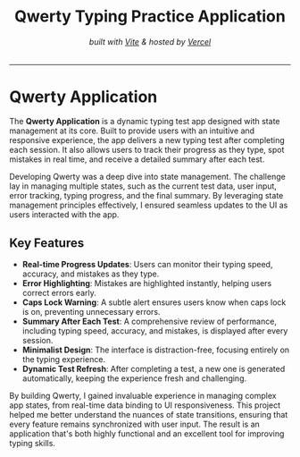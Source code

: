 <!-- Headings -->
<div align="center">
    <h1>Qwerty Typing Practice Application</h1>
    <h6>
        built with <a href="https://nextjs.org">Vite</a> &
        hosted by <a href="https://vercel.com/">Vercel</a> 
    </h6>
    <!-- <h3> ⚠ Currently a work in progress ⚠</h3>
    <h4>
      <a href='https://qwerty-xi-three.vercel.app/', target='_blank'>
        🔗 demo website
      </a>
    </h4>
    <h4>
      <a href='https://ztm-ready-documentation.vercel.app/', target='_blank'>
        🔗 documentation website 
      </a>
    </h4> -->
    <hr>
</div>

<!-- Logo -->
<!-- <p align='center'>
<a href='🎯', target='_blank'>
    <img src="🎯" alt="Demo" title="DemoImage" width="500" height="300">
</a>
</p> -->

<!-- -------------------------------------------------------------------------- -->

# Qwerty Application  

The **Qwerty Application** is a dynamic typing test app designed with state management at its core. Built to provide users with an intuitive and responsive experience, the app delivers a new typing test after completing each session. It also allows users to track their progress as they type, spot mistakes in real time, and receive a detailed summary after each test.  

Developing Qwerty was a deep dive into state management. The challenge lay in managing multiple states, such as the current test data, user input, error tracking, typing progress, and the final summary. By leveraging state management principles effectively, I ensured seamless updates to the UI as users interacted with the app.  

## Key Features  
- **Real-time Progress Updates**: Users can monitor their typing speed, accuracy, and mistakes as they type.  
- **Error Highlighting**: Mistakes are highlighted instantly, helping users correct errors early.  
- **Caps Lock Warning**: A subtle alert ensures users know when caps lock is on, preventing unnecessary errors.  
- **Summary After Each Test**: A comprehensive review of performance, including typing speed, accuracy, and mistakes, is displayed after every session.  
- **Minimalist Design**: The interface is distraction-free, focusing entirely on the typing experience.  
- **Dynamic Test Refresh**: After completing a test, a new one is generated automatically, keeping the experience fresh and challenging.  

By building Qwerty, I gained invaluable experience in managing complex app states, from real-time data binding to UI responsiveness. This project helped me better understand the nuances of state transitions, ensuring that every feature remains synchronized with user input. The result is an application that's both highly functional and an excellent tool for improving typing skills.  

<br/>


